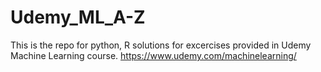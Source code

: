 # Udemy_ML_A-Z
This is the repo for python, R solutions for excercises provided in Udemy Machine Learning course.
https://www.udemy.com/machinelearning/
